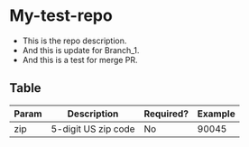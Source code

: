 # My-test-repo

* This is the repo description.  
* And this is update for Branch_1.  
* And this is a test for merge PR.
## Table
|Param|Description|Required?|Example|
|---------|----------|--------|----------|
|zip| 5-digit US zip code| No |90045
